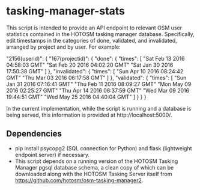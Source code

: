 # tasking-manager-stats

This script is intended to provide an API endpoint to relevant OSM user statistics contained in the HOTOSM tasking manager database. Specifically, edit timestamps in the categories of done, validated, and invalidated, arranged by project and by user. For example:

"2156(userid)": {
  "167(projectid)": {
    "done": {
      "times": [
        "Sat Feb 13 2016 04:58:03 GMT"
        "Sat Feb 20 2016 04:02:20 GMT"
        "Sat Jan 30 2016 17:50:38 GMT"
      ]
    },
    "invalidated": {
      "times": [
        "Sun Apr 10 2016 08:24:42 GMT"
        "Thu Mar 03 2016 06:17:58 GMT"
      ]
    },
    "validated": {
      "times": [
        "Sun Jan 31 2016 07:16:41 GMT"
        "Thu Feb 11 2016 08:09:27 GMT"
        "Mon May 09 2016 02:25:27 GMT"
        "Thu Apr 14 2016 06:37:59 GMT"
        "Wed Mar 09 2016 19:44:51 GMT"
        "Wed May 25 2016 04:40:04 GMT"
      ]
    }
  }
}

In the current implementation, while the script is running and a database is being served, this information is provided at http://localhost:5000/.

## Dependencies
- pip install psycopg2 (SQL connection for Python) and flask (lightweight endpoint server) if necessary.
- This script depends on a running version of the HOTOSM Tasking Manager pgsql database schema, a clean copy of which can be downloaded along with the HOTOSM Tasking Server itself from https://github.com/hotosm/osm-tasking-manager2.
